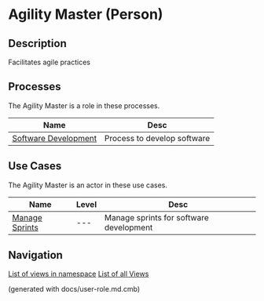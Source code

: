 # Agility Master (Person)

## Description
Facilitates agile practices

## Processes
The Agility Master is a role in these processes.

| Name | Desc |
|---|---|
| [Software Development](../../mybank/project-management/software-development.md) | Process to develop software |
## Use Cases
The Agility Master is an actor in these use cases.

| Name | Level | Desc |
|---|---|---|
| [Manage Sprints](../../mybank/project-management/manage-sprints.md) | --- | Manage sprints for software development |


## Navigation
[List of views in namespace](./views-in-namespace.md)
[List of all Views](../../views.md)

(generated with docs/user-role.md.cmb)
